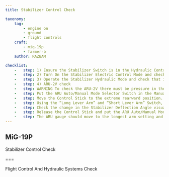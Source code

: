 ```yaml
---
title: Stabilizer Control Check

taxonomy:
    tag:
        - engine on
        - ground
        - flight controls
    craft: 
        - mig-19p
        - farmer-b
    author: RAZBAM

checklist:
    -   step: 1) Ensure the Stabilizer Switch is in the Hydraulic Control Mode. Check the Stabilizers by moving the Control Stick forwards and backwards to the extreme positions. There should be no jamming, rubbing or knocks when moving the Control Stick moves. The Main Hydraulic System Pressure Gauge may oscillate a small amount during testing.
    -   step: 2) Turn On the Stabilizer Electric Control Mode and check that the stick moves smoothly. The Stabilizer should move at the speed of 4o/second in this Backup Mode.
    -   step: 3) Operate the Stabilizer Hydraulic Mode and check that it works correctly.
    -   step: 4) ARU-2V check
    -   step: WARNING To check the ARU-2V there must be pressure in the hydraulic system, or the MUS-2 stabilizer electric control must be activated. Trying to test the ARU system without any of these conditions will result in serious damage of itself.
    -   step: Put the ARU Auto/Manual Mode Selector Switch in the Manual position.
    -   step: Move the Control Stick to the extreme rearward position.
    -   step: Using the “Long Lever Arm” and “Short Lever Arm” Switch, increase and decrease the ARU-2V arm to the maximum and minimum values. Confirm this by looking at the ARU Arm Control Indicator, located on the Main Instrument Panel. The Needle on the Indicator should move to the Max. and Min. limits on the Indicator.
    -   step: Check the change in the Stabilizer Deflection Angle visually.
    -   step: Release the Control Stick and put the ARU Auto/Manual Mode Selector Switch back to the AUTO position.
    -   step: The ARU gauge should move to the longest arm setting and the “ARU System in Take-Off and Landing Position” Lamp should illuminate.
---
```


## MiG-19P 
Stabilizer Control Check

===

Flight Control And Hydraulic Systems Check